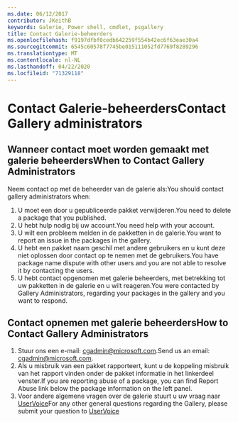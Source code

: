```yaml
---
ms.date: 06/12/2017
contributor: JKeithB
keywords: Galerie, Power shell, cmdlet, psgallery
title: Contact Galerie-beheerders
ms.openlocfilehash: f9197dfbf0cedb642259f554b42ec6f63eae30a4
ms.sourcegitcommit: 6545c60578f7745be015111052fd7769f8289296
ms.translationtype: MT
ms.contentlocale: nl-NL
ms.lasthandoff: 04/22/2020
ms.locfileid: "71329118"
---
```

# <a name="contact-gallery-administrators"></a><span data-ttu-id="5681e-103">Contact Galerie-beheerders</span><span class="sxs-lookup"><span data-stu-id="5681e-103">Contact Gallery administrators</span></span>

## <a name="when-to-contact-gallery-administrators"></a><span data-ttu-id="5681e-104">Wanneer contact moet worden gemaakt met galerie beheerders</span><span class="sxs-lookup"><span data-stu-id="5681e-104">When to Contact Gallery Administrators</span></span>

<span data-ttu-id="5681e-105">Neem contact op met de beheerder van de galerie als:</span><span class="sxs-lookup"><span data-stu-id="5681e-105">You should contact gallery administrators when:</span></span>

1. <span data-ttu-id="5681e-106">U moet een door u gepubliceerde pakket verwijderen.</span><span class="sxs-lookup"><span data-stu-id="5681e-106">You need to delete a package that you published.</span></span>
2. <span data-ttu-id="5681e-107">U hebt hulp nodig bij uw account.</span><span class="sxs-lookup"><span data-stu-id="5681e-107">You need help with your account.</span></span>
3. <span data-ttu-id="5681e-108">U wilt een probleem melden in de pakketten in de galerie.</span><span class="sxs-lookup"><span data-stu-id="5681e-108">You want to report an issue in the packages in the gallery.</span></span>
4. <span data-ttu-id="5681e-109">U hebt een pakket naam geschil met andere gebruikers en u kunt deze niet oplossen door contact op te nemen met de gebruikers.</span><span class="sxs-lookup"><span data-stu-id="5681e-109">You have package name dispute with other users and you are not able to resolve it by contacting the users.</span></span>
5. <span data-ttu-id="5681e-110">U hebt contact opgenomen met galerie beheerders, met betrekking tot uw pakketten in de galerie en u wilt reageren.</span><span class="sxs-lookup"><span data-stu-id="5681e-110">You were contacted by Gallery Administrators, regarding your packages in the gallery and you want to respond.</span></span>

## <a name="how-to-contact-gallery-administrators"></a><span data-ttu-id="5681e-111">Contact opnemen met galerie beheerders</span><span class="sxs-lookup"><span data-stu-id="5681e-111">How to Contact Gallery Administrators</span></span>

1. <span data-ttu-id="5681e-112">Stuur ons een e-mail: cgadmin@microsoft.com.</span><span class="sxs-lookup"><span data-stu-id="5681e-112">Send us an email: cgadmin@microsoft.com.</span></span>
2. <span data-ttu-id="5681e-113">Als u misbruik van een pakket rapporteert, kunt u de koppeling misbruik van het rapport vinden onder de pakket informatie in het linkerdeel venster.</span><span class="sxs-lookup"><span data-stu-id="5681e-113">If you are reporting abuse of a package, you can find Report Abuse link below the package information on the left panel.</span></span>
3. <span data-ttu-id="5681e-114">Voor andere algemene vragen over de galerie stuurt u uw vraag naar [UserVoice](http://windowsserver.uservoice.com/forums/301869-powershell)</span><span class="sxs-lookup"><span data-stu-id="5681e-114">For any other general questions regarding the Gallery, please submit your question to [UserVoice](http://windowsserver.uservoice.com/forums/301869-powershell)</span></span>
